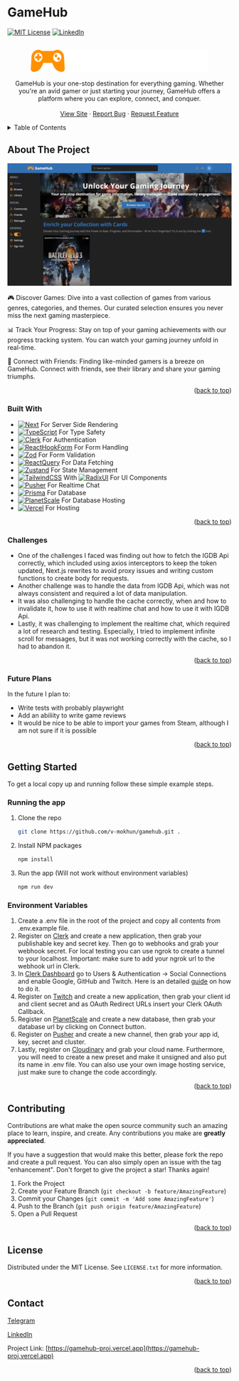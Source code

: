 # GameHub

[![MIT License][license-shield]][license-url]
[![LinkedIn][linkedin-shield]][linkedin-url]

<br />
<div align="center">
  <a href="https://gamehub-proj.vercel.app/">
		<img src="readme-images/logo.png" alt="Logo" width="400" height="50">
  </a>

  <p align="center">
GameHub is your one-stop destination for everything gaming. Whether you're an avid gamer or just starting your journey, GameHub offers a platform where you can explore, connect, and conquer.
    <br />
    <br />
    <a href="https://gamehub-proj.vercel.app/">View Site</a>
    ·
    <a href="https://github.com/v-mokhun/gamehub/issues">Report Bug</a>
    ·
    <a href="https://github.com/v-mokhun/gamehub/issues">Request Feature</a>
  </p>
</div>

<details>
  <summary>Table of Contents</summary>
  <ol>
    <li>
      <a href="#about-the-project">About The Project</a>
      <ul>
        <li><a href="#built-with">Built With</a></li>
        <li><a href="#challenges">Challenges</a></li>
        <li><a href="#future-plans">Future Plans</a></li>
      </ul>
    </li>
    <li>
      <a href="#getting-started">Getting Started</a>
      <ul>
        <li><a href="#running-the-app">Running the App</a></li>
        <li><a href="#environment-variables">Environment Variables</a></li>
      </ul>
    </li>
    <li><a href="#contributing">Contributing</a></li>
    <li><a href="#license">License</a></li>
    <li><a href="#contact">Contact</a></li>
  </ol>
</details>

<!-- ABOUT THE PROJECT -->

## About The Project

[![Home Screenshot][home]](https://gamehub-proj.vercel.app/)

🎮 Discover Games: Dive into a vast collection of games from various genres, categories, and themes. Our curated selection ensures you never miss the next gaming masterpiece.

📊 Track Your Progress: Stay on top of your gaming achievements with our progress tracking system. You can watch your gaming journey unfold in real-time.

👥 Connect with Friends: Finding like-minded gamers is a breeze on GameHub. Connect with friends, see their library and share your gaming triumphs.

<p align="right">(<a href="#gamehub">back to top</a>)</p>

### Built With

- [![Next][Next.js]][Next-url] For Server Side Rendering
- [![TypeScript][TypeScript.org]][TypeScript-url] For Type Safety
- [![Clerk][Clerk.com]][Clerk-url] For Authentication
- [![ReactHookForm][ReactHookForm.com]][ReactHookForm-url] For Form Handling
- [![Zod][Zod.dev]][Zod-url] For Form Validation
- [![ReactQuery][ReactQuery.com]][ReactQuery-url] For Data Fetching
- [![Zustand][Zustand.com]][Zustand-url] For State Management
- [![TailwindCSS][TailwindCSS.com]][TailwindCSS-url] With [![RadixUI][RadixUI.com]][RadixUI-url] For UI Components
- [![Pusher][Pusher.com]][Pusher-url] For Realtime Chat
- [![Prisma][Prisma.io]][Prisma-url] For Database
- [![PlanetScale][PlanetScale.com]][PlanetScale-url] For Database Hosting
- [![Vercel][Vercel.com]][Vercel-url] For Hosting

<p align="right">(<a href="#gamehub">back to top</a>)</p>

### Challenges

- One of the challenges I faced was finding out how to fetch the IGDB Api correctly, which included using axios interceptors to keep the token updated, Next.js rewrites to avoid proxy issues and writing custom functions to create body for requests.
- Another challenge was to handle the data from IGDB Api, which was not always consistent and required a lot of data manipulation.
- It was also challenging to handle the cache correctly, when and how to invalidate it, how to use it with realtime chat and how to use it with IGDB Api.
- Lastly, it was challenging to implement the realtime chat, which required a lot of research and testing. Especially, I tried to implement infinite scroll for messages, but it was not working correctly with the cache, so I had to abandon it.

<p align="right">(<a href="#gamehub">back to top</a>)</p>

### Future Plans

In the future I plan to:

- Write tests with probably playwright
- Add an abiliity to write game reviews
- It would be nice to be able to import your games from Steam, although I am not sure if it is possible

<p align="right">(<a href="#gamehub">back to top</a>)</p>

## Getting Started

To get a local copy up and running follow these simple example steps.

### Running the app

1. Clone the repo
   ```sh
   git clone https://github.com/v-mokhun/gamehub.git .
   ```
2. Install NPM packages
   ```sh
   npm install
   ```
3. Run the app (Will not work without environment variables)
   ```sh
   npm run dev
   ```

### Environment Variables

1. Create a .env file in the root of the project and copy all contents from .env.example file.
2. Register on [Clerk](https://clerk.dev/) and create a new application, then grab your publishable key and secret key. Then go to webhooks and grab your webhook secret. For local testing you can use ngrok to create a tunnel to your localhost. Important: make sure to add your ngrok url to the webhook url in Clerk.
3. In [Clerk Dashboard](dashboard.clerk.dev) go to Users & Authentication -> Social Connections and enable Google, GitHub and Twitch. Here is an detailed [guide](https://clerk.com/docs/authentication/social-connections/oauth) on how to do it.
4. Register on [Twitch](https://dev.twitch.tv/) and create a new application, then grab your client id and client secret and as OAuth Redirect URLs insert your Clerk OAuth Callback.
5. Register on [PlanetScale](https://planetscale.com/) and create a new database, then grab your database url by clicking on Connect button.
6. Register on [Pusher](https://pusher.com/) and create a new channel, then grab your app id, key, secret and cluster.
7. Lastly, register on [Cloudinary](https://cloudinary.com/) and grab your cloud name. Furthermore, you will need to create a new preset and make it unsigned and also put its name in .env file. You can also use your own image hosting service, just make sure to change the code accordingly.

<p align="right">(<a href="#gamehub">back to top</a>)</p>

## Contributing

Contributions are what make the open source community such an amazing place to learn, inspire, and create. Any contributions you make are **greatly appreciated**.

If you have a suggestion that would make this better, please fork the repo and create a pull request. You can also simply open an issue with the tag "enhancement".
Don't forget to give the project a star! Thanks again!

1. Fork the Project
2. Create your Feature Branch (`git checkout -b feature/AmazingFeature`)
3. Commit your Changes (`git commit -m 'Add some AmazingFeature'`)
4. Push to the Branch (`git push origin feature/AmazingFeature`)
5. Open a Pull Request

<p align="right">(<a href="#gamehub">back to top</a>)</p>

## License

Distributed under the MIT License. See `LICENSE.txt` for more information.

<p align="right">(<a href="#gamehub">back to top</a>)</p>

## Contact

[Telegram](https://t.me/v_mokhun)

[LinkedIn](https://www.linkedin.com/in/volodymyr-mokhun-35005723b/)

Project Link: [https://gamehub-proj.vercel.app](https://gamehub-proj.vercel.app)

<p align="right">(<a href="#gamehub">back to top</a>)</p>

[contributors-shield]: https://img.shields.io/github/contributors/v-mokhun/gamehub.svg?style=for-the-badge
[contributors-url]: https://github.com/v-mokhun/gamehub/graphs/contributors
[forks-shield]: https://img.shields.io/github/forks/v-mokhun/gamehub.svg?style=for-the-badge
[forks-url]: https://github.com/v-mokhun/gamehub/network/members
[stars-shield]: https://img.shields.io/github/stars/v-mokhun/gamehub.svg?style=for-the-badge
[stars-url]: https://github.com/v-mokhun/gamehub/stargazers
[issues-shield]: https://img.shields.io/github/issues/v-mokhun/gamehub.svg?style=for-the-badge
[issues-url]: https://github.com/v-mokhun/gamehub/issues
[license-shield]: https://img.shields.io/github/license/v-mokhun/gamehub.svg?style=for-the-badge
[license-url]: https://github.com/v-mokhun/gamehub/blob/master/LICENSE.txt
[linkedin-shield]: https://img.shields.io/badge/-LinkedIn-black.svg?style=for-the-badge&logo=linkedin&colorB=555
[linkedin-url]: https://www.linkedin.com/in/volodymyr-mokhun-35005723b/
[home]: readme-images/home.png
[Next.js]: https://img.shields.io/badge/next.js-000000?style=for-the-badge&logo=nextdotjs&logoColor=white
[Next-url]: https://nextjs.org/
[PlanetScale.com]: https://img.shields.io/badge/planetscale-%23000000.svg?style=for-the-badge&logo=planetscale&logoColor=white
[PlanetScale-url]: https://planetscale.com/
[ReactQuery.com]: https://img.shields.io/badge/-React%20Query-FF4154?style=for-the-badge&logo=react%20query&logoColor=white
[ReactQuery-url]: https://tanstack.com/query/latest
[ReactHookForm.com]: https://img.shields.io/badge/React%20Hook%20Form-%23EC5990.svg?style=for-the-badge&logo=reacthookform&logoColor=white
[ReactHookForm-url]: https://react-hook-form.com/
[TailwindCSS.com]: https://img.shields.io/badge/tailwindcss-%2338B2AC.svg?style=for-the-badge&logo=tailwind-css&logoColor=white
[TailwindCSS-url]: https://tailwindcss.com/
[Vercel.com]: https://img.shields.io/badge/vercel-%23000000.svg?style=for-the-badge&logo=vercel&logoColor=white
[Vercel-url]: https://vercel.com/
[TypeScript.org]: https://img.shields.io/badge/typescript-%23007ACC.svg?style=for-the-badge&logo=typescript&logoColor=white
[TypeScript-url]: https://www.typescriptlang.org/
[Prisma.io]: https://img.shields.io/badge/Prisma-3982CE?style=for-the-badge&logo=Prisma&logoColor=white
[Prisma-url]: https://www.prisma.io/
[RadixUI.com]: https://img.shields.io/static/v1?style=for-the-badge&message=Radix+UI&color=161618&logo=Radix+UI&logoColor=FFFFFF&label=
[RadixUI-url]: https://www.radix-ui.com/
[Zod.dev]: https://img.shields.io/static/v1?style=for-the-badge&message=Zod&color=3E67B1&logo=Zod&logoColor=FFFFFF&label=
[Zod-url]: https://zod.dev/
[Pusher.com]: https://img.shields.io/static/v1?style=for-the-badge&message=Pusher&color=300D4F&logo=Pusher&logoColor=FFFFFF&label=
[Pusher-url]: https://pusher.com/
[Zustand.com]: https://img.shields.io/static/v1?style=for-the-badge&message=Zustand&color=FFD400&logo=Zustand&logoColor=FFFFFF&label=
[Zustand-url]: https://zustand-demo.pmnd.rs/
[Clerk.com]: https://img.shields.io/static/v1?style=for-the-badge&message=Clerk&color=000000&logo=Clerk&logoColor=FFFFFF&label=
[Clerk-url]: https://clerk.com/
